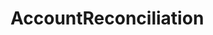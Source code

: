 # AccountReconciliation   

<script src="https://unpkg.com/@stoplight/elements/web-components.min.js"></script>
<link rel="stylesheet" href="https://unpkg.com/@stoplight/elements/styles.min.css">

<elements-api
  apiDescriptionUrl="AccountReconciliation.yaml"
  layout="sidebar"
  router="hash"
  hideTryIt="false"
  hideSchemas="false"
  hideInternal="false"
/>